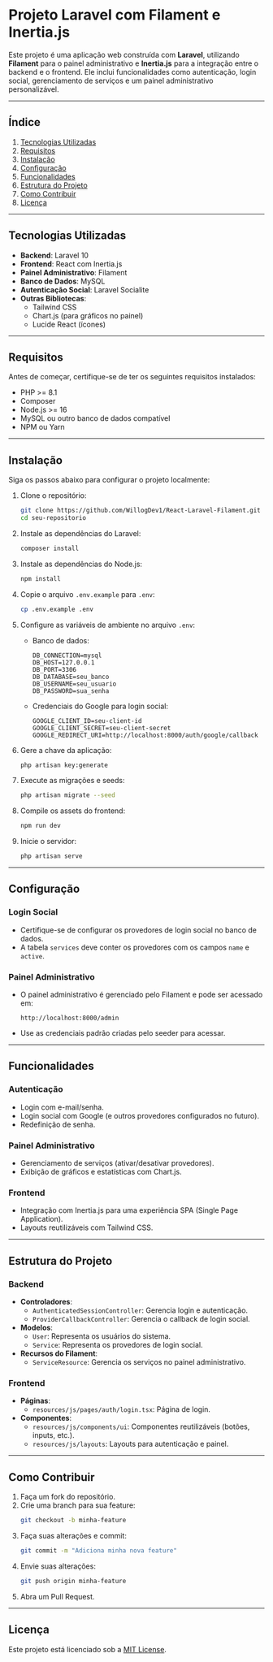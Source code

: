 # **Projeto Laravel com Filament e Inertia.js**

Este projeto é uma aplicação web construída com **Laravel**, utilizando **Filament** para o painel administrativo e **Inertia.js** para a integração entre o backend e o frontend. Ele inclui funcionalidades como autenticação, login social, gerenciamento de serviços e um painel administrativo personalizável.

---

## **Índice**
1. [Tecnologias Utilizadas](#tecnologias-utilizadas)
2. [Requisitos](#requisitos)
3. [Instalação](#instalação)
4. [Configuração](#configuração)
5. [Funcionalidades](#funcionalidades)
6. [Estrutura do Projeto](#estrutura-do-projeto)
7. [Como Contribuir](#como-contribuir)
8. [Licença](#licença)

---

## **Tecnologias Utilizadas**

- **Backend**: Laravel 10
- **Frontend**: React com Inertia.js
- **Painel Administrativo**: Filament
- **Banco de Dados**: MySQL
- **Autenticação Social**: Laravel Socialite
- **Outras Bibliotecas**:
  - Tailwind CSS
  - Chart.js (para gráficos no painel)
  - Lucide React (ícones)

---

## **Requisitos**

Antes de começar, certifique-se de ter os seguintes requisitos instalados:

- PHP >= 8.1
- Composer
- Node.js >= 16
- MySQL ou outro banco de dados compatível
- NPM ou Yarn

---

## **Instalação**

Siga os passos abaixo para configurar o projeto localmente:

1. Clone o repositório:
   ```bash
   git clone https://github.com/WillogDev1/React-Laravel-Filament.git
   cd seu-repositorio
   ```

2. Instale as dependências do Laravel:
   ```bash
   composer install
   ```

3. Instale as dependências do Node.js:
   ```bash
   npm install
   ```

4. Copie o arquivo `.env.example` para `.env`:
   ```bash
   cp .env.example .env
   ```

5. Configure as variáveis de ambiente no arquivo `.env`:
   - Banco de dados:
     ```
     DB_CONNECTION=mysql
     DB_HOST=127.0.0.1
     DB_PORT=3306
     DB_DATABASE=seu_banco
     DB_USERNAME=seu_usuario
     DB_PASSWORD=sua_senha
     ```
   - Credenciais do Google para login social:
     ```
     GOOGLE_CLIENT_ID=seu-client-id
     GOOGLE_CLIENT_SECRET=seu-client-secret
     GOOGLE_REDIRECT_URI=http://localhost:8000/auth/google/callback
     ```

6. Gere a chave da aplicação:
   ```bash
   php artisan key:generate
   ```

7. Execute as migrações e seeds:
   ```bash
   php artisan migrate --seed
   ```

8. Compile os assets do frontend:
   ```bash
   npm run dev
   ```

9. Inicie o servidor:
   ```bash
   php artisan serve
   ```

---

## **Configuração**

### **Login Social**
- Certifique-se de configurar os provedores de login social no banco de dados.
- A tabela `services` deve conter os provedores com os campos `name` e `active`.

### **Painel Administrativo**
- O painel administrativo é gerenciado pelo Filament e pode ser acessado em:
  ```
  http://localhost:8000/admin
  ```
- Use as credenciais padrão criadas pelo seeder para acessar.

---

## **Funcionalidades**

### **Autenticação**
- Login com e-mail/senha.
- Login social com Google (e outros provedores configurados no futuro).
- Redefinição de senha.

### **Painel Administrativo**
- Gerenciamento de serviços (ativar/desativar provedores).
- Exibição de gráficos e estatísticas com Chart.js.

### **Frontend**
- Integração com Inertia.js para uma experiência SPA (Single Page Application).
- Layouts reutilizáveis com Tailwind CSS.

---

## **Estrutura do Projeto**

### **Backend**
- **Controladores**:
  - `AuthenticatedSessionController`: Gerencia login e autenticação.
  - `ProviderCallbackController`: Gerencia o callback de login social.
- **Modelos**:
  - `User`: Representa os usuários do sistema.
  - `Service`: Representa os provedores de login social.
- **Recursos do Filament**:
  - `ServiceResource`: Gerencia os serviços no painel administrativo.

### **Frontend**
- **Páginas**:
  - `resources/js/pages/auth/login.tsx`: Página de login.
- **Componentes**:
  - `resources/js/components/ui`: Componentes reutilizáveis (botões, inputs, etc.).
  - `resources/js/layouts`: Layouts para autenticação e painel.

---

## **Como Contribuir**

1. Faça um fork do repositório.
2. Crie uma branch para sua feature:
   ```bash
   git checkout -b minha-feature
   ```
3. Faça suas alterações e commit:
   ```bash
   git commit -m "Adiciona minha nova feature"
   ```
4. Envie suas alterações:
   ```bash
   git push origin minha-feature
   ```
5. Abra um Pull Request.

---

## **Licença**

Este projeto está licenciado sob a [MIT License](LICENSE).
